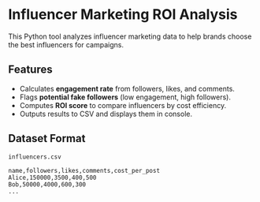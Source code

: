 # Influencer Marketing ROI Analysis

This Python tool analyzes influencer marketing data to help brands choose the best influencers for campaigns.

## Features
- Calculates **engagement rate** from followers, likes, and comments.
- Flags **potential fake followers** (low engagement, high followers).
- Computes **ROI score** to compare influencers by cost efficiency.
- Outputs results to CSV and displays them in console.

## Dataset Format
`influencers.csv`
```csv
name,followers,likes,comments,cost_per_post
Alice,150000,3500,400,500
Bob,50000,4000,600,300
...
